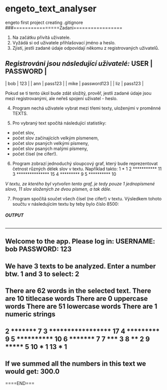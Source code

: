 # engeto_text_analyser
engeto first project
creating .gitignore
###================Zadani=================
1. Na začátku přivítá uživatele. 
2. Vyžádá si od uživatele přihlašovací jméno a heslo. 
3. Zjistí, jestli zadané údaje odpovídají někomu z registrovaných uživatelů.

_Registrováni jsou následující uživatelé:_
USER |   PASSWORD  |
-----------------------
| bob  |     123     |
| ann  |    pass123  |
| mike | password123 |
| liz  |    pass123  |

Pokud se ti tento úkol bude zdát složitý, prověř, jestli zadané údaje jsou mezi registrovanými, ale neřeš spojení uživatel - heslo.

4. Program nechá uživatele vybrat mezi třemi texty, uloženými v proměnné TEXTS. 

5. Pro vybraný text spočítá následující statistiky:
- počet slov,
- počet slov začínajících velkým písmenem,
- počet slov psaných velkými písmeny,
- počet slov psaných malými písmeny,
- počet čísel (ne cifer!).

6. Program zobrazí jednoduchý sloupcový graf, který bude reprezentovat četnost různých délek slov v textu. Například takto: 
 1 * 1
 2 *********** 11
 3 *************** 15
 4 ********* 9
 5 ********** 10
 
_V textu, ze kterého byl vytvořen tento graf, je tedy pouze 1 jednopísmené slovo, 11 slov složených ze dvou písmen, a tak dále._

7. Program spočítá součet všech čísel (ne cifer!) v textu. Výsledkem tohoto součtu v následujícím textu by teby bylo číslo 8500:

###### **OUTPUT**
----------------------------------------
Welcome to the app. Please log in:
USERNAME: bob
PASSWORD: 123
----------------------------------------
We have 3 texts to be analyzed.
Enter a number btw. 1 and 3 to select: 2
----------------------------------------
There are 62 words in the selected text.
There are 10 titlecase words
There are 0 uppercase words
There are 51 lowercase words
There are 1 numeric strings
----------------------------------------
 2 ******* 7
 3 ***************** 17
 4 ********* 9
 5 ********** 10
 6 ******* 7
 7 *** 3
 8 ** 2
 9 ***** 5
10 * 1
13 * 1
----------------------------------------
If we summed all the numbers in this text we would get: 300.0
----------------------------------------

====END===